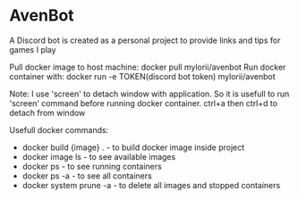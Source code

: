 # AvenBot
A Discord bot is created as a personal project to provide links and tips for games I play

Pull docker image to host machine: docker pull mylorii/avenbot
Run docker container with: docker run -e TOKEN(discord bot token) mylorii/avenbot

Note: I use 'screen' to detach window with application. So it is usefull to run 'screen' command before running docker container.
ctrl+a then ctrl+d to detach from window

Usefull docker commands:
- docker build {image} . - to build docker image inside project
- docker image ls - to see available images
- docker ps - to see running containers
- docker ps -a - to see all containers
- docker system prune -a - to delete all images and stopped containers
